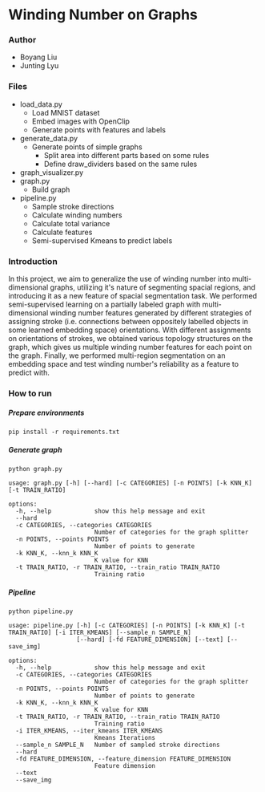 # Winding Number on Graphs

### Author
- Boyang Liu
- Junting Lyu

### Files
- load_data.py
  - Load MNIST dataset
  - Embed images with OpenClip
  - Generate points with features and labels
- generate_data.py
  - Generate points of simple graphs
    - Split area into different parts based on some rules 
    - Define draw_dividers based on the same rules
- graph_visualizer.py
- graph.py
  - Build graph
- pipeline.py
  - Sample stroke directions
  - Calculate winding numbers
  - Calculate total variance
  - Calculate features
  - Semi-supervised Kmeans to predict labels

### Introduction
In this project, we aim to generalize the use of winding number into multi-dimensional graphs, utilizing it's nature of segmenting spacial regions, and introducing it as a new feature of spacial segmentation task.
We performed semi-supervised learning on a partially labeled graph with multi-dimensional winding number features generated by different strategies of assigning stroke (i.e. connections between oppositely labelled objects in some learned embedding space) orientations. 
With different assignments on orientations of strokes, we obtained various topology structures on the graph, which gives us multiple winding number features for each point on the graph. 
Finally, we performed multi-region segmentation on an embedding space and test winding number's reliability as a feature to predict with.

### How to run

##### Prepare environments
```
pip install -r requirements.txt
```

##### Generate graph
```
python graph.py
```
```
usage: graph.py [-h] [--hard] [-c CATEGORIES] [-n POINTS] [-k KNN_K] [-t TRAIN_RATIO]

options:
  -h, --help            show this help message and exit
  --hard
  -c CATEGORIES, --categories CATEGORIES
                        Number of categories for the graph splitter
  -n POINTS, --points POINTS
                        Number of points to generate
  -k KNN_K, --knn_k KNN_K
                        K value for KNN
  -t TRAIN_RATIO, -r TRAIN_RATIO, --train_ratio TRAIN_RATIO
                        Training ratio
```

##### Pipeline
```
python pipeline.py
```
```
usage: pipeline.py [-h] [-c CATEGORIES] [-n POINTS] [-k KNN_K] [-t TRAIN_RATIO] [-i ITER_KMEANS] [--sample_n SAMPLE_N]
                   [--hard] [-fd FEATURE_DIMENSION] [--text] [--save_img]

options:
  -h, --help            show this help message and exit
  -c CATEGORIES, --categories CATEGORIES
                        Number of categories for the graph splitter
  -n POINTS, --points POINTS
                        Number of points to generate
  -k KNN_K, --knn_k KNN_K
                        K value for KNN
  -t TRAIN_RATIO, -r TRAIN_RATIO, --train_ratio TRAIN_RATIO
                        Training ratio
  -i ITER_KMEANS, --iter_kmeans ITER_KMEANS
                        Kmeans Iterations
  --sample_n SAMPLE_N   Number of sampled stroke directions
  --hard
  -fd FEATURE_DIMENSION, --feature_dimension FEATURE_DIMENSION
                        Feature dimension
  --text
  --save_img
```